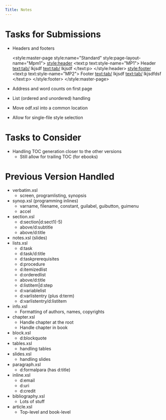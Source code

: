 ```yaml
---
Title: Notes
---
```


# Tasks for Submissions

* Headers and footers

  <style for paragraphs>
    <style:tab-stops>
      <style:tab-stop style:position="3.25in" style:type="center"/>
  	  <style:tab-stop style:position="6.5in" style:type="right"/>
    </style:tab-stops>
  </style>
  
  <style:master-page style:name="Standard" style:page-layout-name="Mpm1">
    <style:header>
	  <text:p text:style-name="MP1">
        Header
  	    <text:tab/>
 	    lkjsdf
	    <text:tab/>
	    lkjsdf
	  </text:p>
	</style:header>
	<style:footer>
	  <text:p text:style-name="MP2">
	    Footer
	    <text:tab/>
	    lkjsdf
	    <text:tab/>
	    lkjsdfdsf
	  </text:p>
    </style:footer>
  </style:master-page>

* Address and word counts on first page
* List (ordered and unordered) handling
* Move odf.xsl into a common location
* Allow for single-file style selection

# Tasks to Consider

* Handling TOC generation closer to the other versions
  * Still allow for trailing TOC (for ebooks)
  
# Previous Version Handled

* verbatim.xsl
  * screen, programlisting, synopsis
* synop.xsl (programming inlines)
  * varname, filename, constant, guilabel, guibutton, guimenu
  * accel
* section.xsl
  * d:section|d:sect1(-5)
  * above/d:subtitle
  * above/d:title
* notes.xsl (slides)
* lists.xsl
  * d:task
  * d:task/d:title
  * d:taskprerequisites
  * d:procedure
  * d:itemizedlist
  * d:orderedlist
  * above/d:title
  * d:listitem|d:step
  * d:variablelist
  * d:varlistentry (plus d:term)
  * d:varlistentry/d:listitem
* info.xsl
  * Formatting of authors, names, copyrights
* chapter.xsl
  * Handle chapter at the root
  * Handle chapter in book
* block.xsl
  * d:blockquote
* tables.xsl
  * handling tables
* slides.xsl
  * handling slides
* paragraph.xsl
  * d:formalpara (has d:title)
* inline.xsl
  * d:email
  * d:uri
  * d:credit
* bibliography.xsl
  * Lots of stuff
* article.xsl
  * Top-level and book-level
